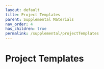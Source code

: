 ```yaml
---
layout: default
title: Project Templates
parent: Supplemental Materials
nav_order: 4
has_children: true
permalink: /supplemental/projectTemplates
---
```

# Project Templates

